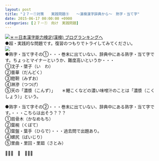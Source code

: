 ```yaml
---
layout: post
title: "２７－①対策　　実践問題⑨　　～漢検漢字辞典から～　熟字・当て字"
date: 2015-06-17 00:00:00 +0900
categories: [２７－①　向け　実践問題]
---
```


[![](/syuusyuu9701/assets/images/２７－①対策-実践問題⑨-～漢検漢字辞典から～-熟字・当て字-br_c_3028_1.gif)＊＝](http://blog.with2.net/link.php?1659096:3028 "日本漢字能力検定(漢検) ブログランキングへ")[日本漢字能力検定(漢検) ブログランキングへ](http://blog.with2.net/link.php?1659096:3028)  
●超・実践的な問題です。復習のつもりでトライしてみてください。  
![](/syuusyuu9701/assets/images/２７－①対策-実践問題⑨-～漢検漢字辞典から～-熟字・当て字-bf60b457adbf47add24555f543ec89e7.png)  
●熟字・当て字その①・・・巻末に出ていない、辞典中にある熟字・当て字です。ちょっとマイナーというか、難度高いというか・・・  
①沈子・墜子（い　わ）  
②曇華（だんどく）  
③鐙靼（みずお）  
④淋滲（つつげ）  
⑤天の「濃漿（こんず）」　　＊鯉こくなどの濃い味噌汁のことは「濃漿（こくしょう）」という。  
  
●熟字・当て字その②・・・巻末に出ていない、辞典中にある熟字・当て字です。・・・こちらは出そう？？？  
①扇骨木（かなめもち）  
②葉椀（くぼて）  
③葉盤・葉手（ひらで）・・・過去問で出題あり。  
④螺尻（ばいじり）  
⑤里曲・里回・里廻（さとみ）  
  
👋👋👋　🐑　👋👋👋  
  
  
  